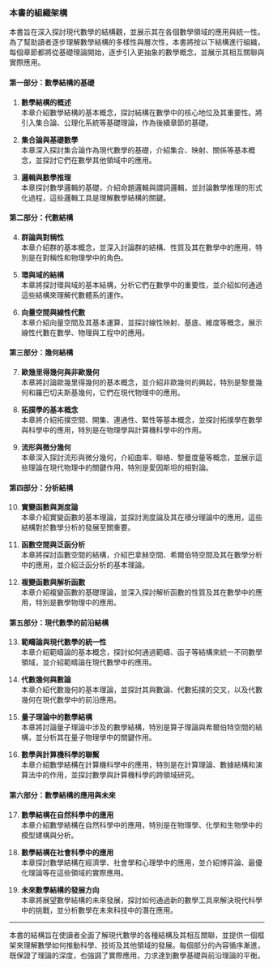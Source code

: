 ### 本書的組織架構

本書旨在深入探討現代數學的結構觀，並展示其在各個數學領域的應用與統一性。為了幫助讀者逐步理解數學結構的多樣性與層次性，本書將按以下結構進行組織，每個章節都將從基礎理論開始，逐步引入更抽象的數學概念，並展示其相互關聯與實際應用。

#### 第一部分：數學結構的基礎
1. **數學結構的概述**  
   本章介紹數學結構的基本概念，探討結構在數學中的核心地位及其重要性。將引入集合論、公理化系統等基礎理論，作為後續章節的基礎。

2. **集合論與基礎數學**  
   本章深入探討集合論作為現代數學的基礎，介紹集合、映射、關係等基本概念，並探討它們在數學其他領域中的應用。

3. **邏輯與數學推理**  
   本章探討數學邏輯的基礎，介紹命題邏輯與謂詞邏輯，並討論數學推理的形式化過程，這些邏輯工具是理解數學結構的關鍵。

#### 第二部分：代數結構
4. **群論與對稱性**  
   本章介紹群的基本概念，並深入討論群的結構、性質及其在數學中的應用，特別是在對稱性和物理學中的角色。

5. **環與域的結構**  
   本章將探討環與域的基本結構，分析它們在數學中的重要性，並介紹如何通過這些結構來理解代數體系的運作。

6. **向量空間與線性代數**  
   本章介紹向量空間及其基本運算，並探討線性映射、基底、維度等概念，展示線性代數在數學、物理與工程中的應用。

#### 第三部分：幾何結構
7. **歐幾里得幾何與非歐幾何**  
   本章將討論歐幾里得幾何的基本概念，並介紹非歐幾何的興起，特別是黎曼幾何和羅巴切夫斯基幾何，它們在現代物理中的應用。

8. **拓撲學的基本概念**  
   本章將介紹拓撲空間、開集、連通性、緊性等基本概念，並探討拓撲學在數學與科學中的應用，特別是在物理學與計算機科學中的作用。

9. **流形與微分幾何**  
   本章深入探討流形與微分幾何，介紹曲率、聯絡、黎曼度量等概念，並展示這些理論在現代物理中的關鍵作用，特別是愛因斯坦的相對論。

#### 第四部分：分析結構
10. **實變函數與測度論**  
    本章介紹實變函數的基本理論，並探討測度論及其在積分理論中的應用，這些結構對於數學分析的發展至關重要。

11. **函數空間與泛函分析**  
    本章將探討函數空間的結構，介紹巴拿赫空間、希爾伯特空間及其在數學分析中的應用，並介紹泛函分析的基本理論。

12. **複變函數與解析函數**  
    本章介紹複變函數的基礎理論，並深入探討解析函數的性質及其在數學中的應用，特別是數學物理中的應用。

#### 第五部分：現代數學的前沿結構
13. **範疇論與現代數學的統一性**  
    本章介紹範疇論的基本概念，探討如何通過範疇、函子等結構來統一不同數學領域，並介紹範疇論在現代數學中的應用。

14. **代數幾何與數論**  
    本章介紹代數幾何的基本理論，並探討其與數論、代數拓撲的交叉，以及代數幾何在現代數學中的前沿應用。

15. **量子理論中的數學結構**  
    本章將討論量子理論中涉及的數學結構，特別是算子理論與希爾伯特空間的結構，並分析其在量子物理學中的關鍵作用。

16. **數學與計算機科學的聯繫**  
    本章介紹數學結構在計算機科學中的應用，特別是在計算理論、數據結構和演算法中的作用，並探討數學與計算機科學的跨領域研究。

#### 第六部分：數學結構的應用與未來
17. **數學結構在自然科學中的應用**  
    本章介紹數學結構在自然科學中的應用，特別是在物理學、化學和生物學中的模型建構與分析。

18. **數學結構在社會科學中的應用**  
    本章探討數學結構在經濟學、社會學和心理學中的應用，並介紹博弈論、最優化理論等在這些領域的實際應用。

19. **未來數學結構的發展方向**  
    本章將展望數學結構的未來發展，探討如何通過新的數學工具來解決現代科學中的挑戰，並分析數學在未來科技中的潛在應用。

---

本書的結構旨在使讀者全面了解現代數學的各種結構及其相互關聯，並提供一個框架來理解數學如何推動科學、技術及其他領域的發展。每個部分的內容循序漸進，既保證了理論的深度，也強調了實際應用，力求達到數學基礎與前沿理論的平衡。